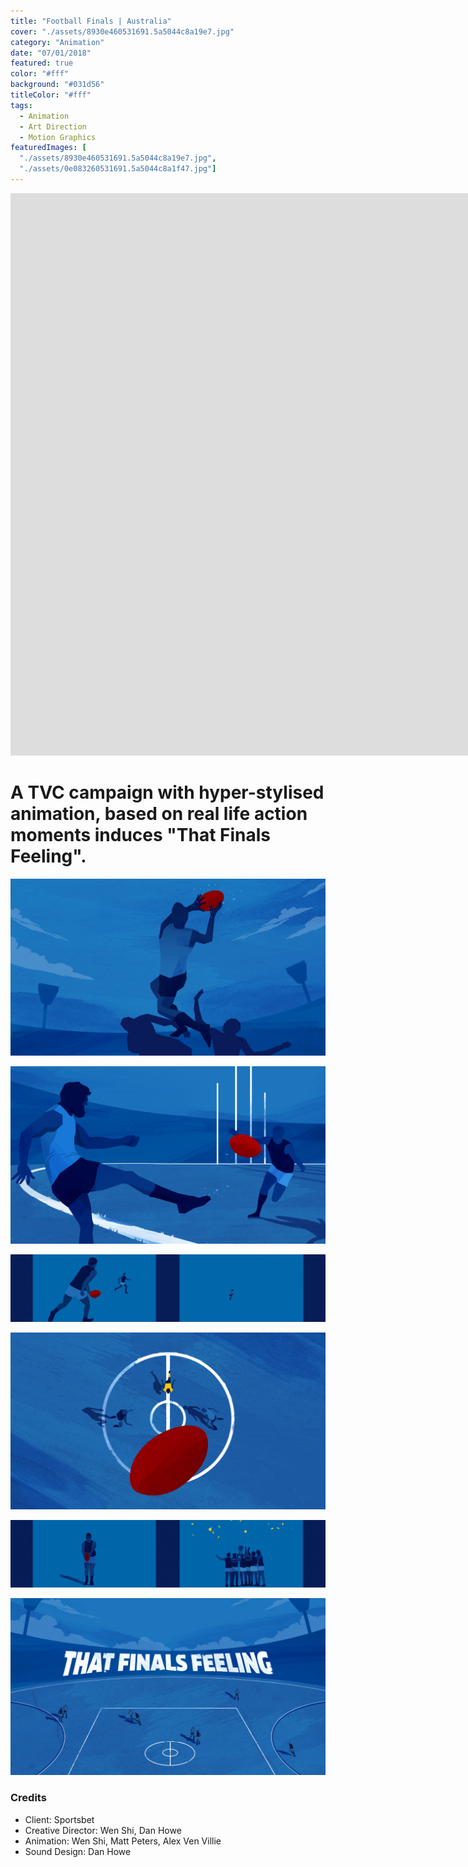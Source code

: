 ```yaml
---
title: "Football Finals | Australia"
cover: "./assets/8930e460531691.5a5044c8a19e7.jpg"
category: "Animation"
date: "07/01/2018"
featured: true
color: "#fff"
background: "#031d56"
titleColor: "#fff"
tags:
  - Animation
  - Art Direction
  - Motion Graphics
featuredImages: [
  "./assets/8930e460531691.5a5044c8a19e7.jpg",
  "./assets/0e083260531691.5a5044c8a1f47.jpg"]
---
```


<iframe src="http://open.iqiyi.com/developer/player_js/coopPlayerIndex.html?vid=1afd3d5e0decdfd75f3533743ec67b78&tvId=14277352609&accessToken=2.f22860a2479ad60d8da7697274de9346&appKey=3955c3425820435e86d0f4cdfe56f5e7&appId=1368&height=100%&width=100%" 
  frameborder="0" 
  allowfullscreen="true" 
  width="1600" 
  height="900"></iframe>
  
# A TVC campaign with hyper-stylised animation, based on real life action moments induces "That Finals Feeling".

![](./assets/8930e460531691.5a5044c8a19e7.jpg)

![](./assets/0e083260531691.5a5044c8a1f47.jpg)

![](./assets/98803360531691.5a52f19c18ee2.gif)

![](./assets/a5862060531691.5a5044c8a08c0.jpg)

![](./assets/7930b460531691.5a52f19c1946b.gif)

![](./assets/838da060531691.5a5044c8a2509.jpg)

### Credits

- Client: Sportsbet
- Creative Director: Wen Shi, Dan Howe
- Animation: Wen Shi, Matt Peters, Alex Ven Villie
- Sound Design: Dan Howe
